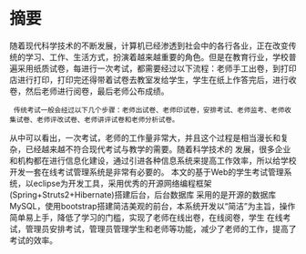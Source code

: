 # 摘要
随着现代科学技术的不断发展，计算机已经渗透到社会中的各行各业，正在改变传统的学习、工作、生活方式，扮演着越来越重要的角色。但是在教育行业，学校普遍采用纸质试卷，每进行一次考试，都需要经过以下流程：老师手工出卷，到打印店进行打印，打印完还得带着试卷去教室发给学生，学生在纸上作答完后，进行收卷，然后老师进行阅卷，最后老师公布成绩。

     传统考试一般会经过以下几个步骤：老师出试卷、老师印试卷，安排考试、老师监考、老师收集试卷、老师评改试卷、老师讲评试卷和老师分析试卷。
从中可以看出，一次考试，老师的工作量非常大，并且这个过程是相当漫长和复杂，已经越来越不符合现代考试与教学的需要。随着科学技术的
发展，很多企业和机构都在进行信息化建设，通过引进各种信息系统来提高工作效率，所以给学校开发一套在线考试管理系统是非常有必要的。
    本文的基于Web的学生考试管理系统，以eclipse为开发工具，采用优秀的开源网络编程框架(Spring+Struts2+Hibernate)搭建后台，后台数据库
采用的是开源的数据库MySQL，使用bootstrap搭建简洁美观的前台，本系统开发以“简洁”为主旨，操作简单易上手，降低了学习的门槛，实现了老师在线出卷，在线阅卷，学生
在线考试，管理员安排考试，管理员管理学生和老师等功能，减少了老师的工作，提高了
考试的效率。